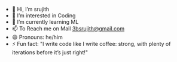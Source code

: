 - 👋 Hi, I’m srujith
- 👀 I’m interested in Coding
- 🌱 I’m currently learning ML
- 📫 To Reach me on Mail 3bsrujith@gmail.com
- 😄 Pronouns: he/him
- ⚡ Fun fact: "I write code like I write coffee: strong, with plenty of iterations before it’s just right!"

<!---
3bsrujith/3bsrujith is a ✨ special ✨ repository because its `README.md` (this file) appears on your GitHub profile.
You can click the Preview link to take a look at your changes.
--->
